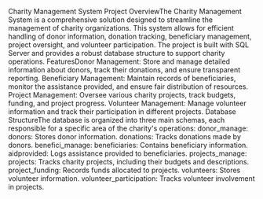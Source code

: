 Charity Management System
Project OverviewThe Charity Management System is a comprehensive solution designed to streamline the management of charity organizations.
This system allows for efficient handling of donor information,
donation tracking, beneficiary management, project oversight, and volunteer participation.
The project is built with SQL Server and provides a robust database structure to support charity operations.
FeaturesDonor Management: Store and manage detailed information about donors, track their donations, and ensure transparent reporting.
Beneficiary Management: Maintain records of beneficiaries, monitor the assistance provided, and ensure fair distribution of resources.
Project Management: Oversee various charity projects, track budgets, funding, and project progress.
Volunteer Management: Manage volunteer information and track their participation in different projects.
Database StructureThe database is organized into three main schemas, each responsible for a specific area of the charity's
operations:
donor_manage:
donors: Stores donor information.
donations: Tracks donations made by donors.
benefici_manage:
beneficiaries: Contains beneficiary information.
aidprovided: Logs assistance provided to beneficiaries.
projects_manage:
projects: Tracks charity projects, including their budgets and descriptions.
project_funding: Records funds allocated to projects.
volunteers: Stores volunteer information.
volunteer_participation: Tracks volunteer involvement in projects.
